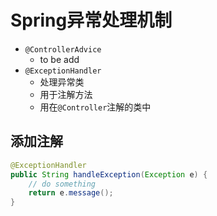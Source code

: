 # Spring异常处理机制

- `@ControllerAdvice`
  - to be add
- `@ExceptionHandler`
  - 处理异常类
  - 用于注解方法
  - 用在`@Controller`注解的类中

## 添加注解

```java
@ExceptionHandler
public String handleException(Exception e) {
    // do something
    return e.message();
}
```

